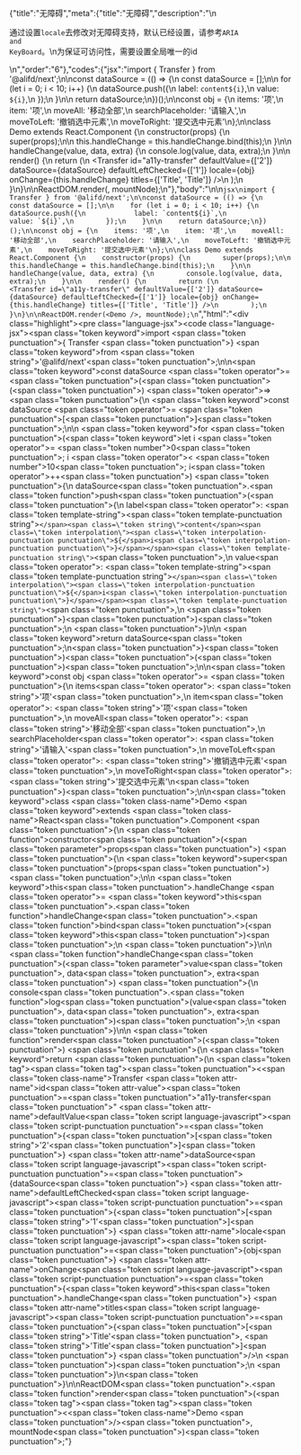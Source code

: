 {"title":"无障碍","meta":{"title":"无障碍","description":"\n<p>通过设置<code>locale</code>去修改对无障碍支持，默认已经设置，请参考<code>ARIA and KeyBoard</code>。\n为保证可访问性，需要设置全局唯一的id</p>\n","order":"6"},"codes":{"jsx":"import { Transfer } from '@alifd/next';\n\nconst dataSource = (() => {\n    const dataSource = [];\n\n    for (let i = 0; i < 10; i++) {\n        dataSource.push({\n            label: `content${i}`,\n            value: `${i}`,\n        });\n    }\n\n    return dataSource;\n})();\n\nconst obj = {\n    items: '项',\n    item: '项',\n    moveAll: '移动全部',\n    searchPlaceholder: '请输入',\n    moveToLeft: '撤销选中元素',\n    moveToRight: '提交选中元素'\n};\n\nclass Demo extends React.Component {\n    constructor(props) {\n        super(props);\n\n        this.handleChange = this.handleChange.bind(this);\n    }\n\n    handleChange(value, data, extra) {\n        console.log(value, data, extra);\n    }\n\n    render() {\n        return (\n            <Transfer id=\"a11y-transfer\" defaultValue={['2']} dataSource={dataSource} defaultLeftChecked={['1']} locale={obj} onChange={this.handleChange} titles={['Title', 'Title']} />\n        );\n    }\n}\n\nReactDOM.render(<Demo />, mountNode);\n"},"body":"\n\n````jsx\nimport { Transfer } from '@alifd/next';\n\nconst dataSource = (() => {\n    const dataSource = [];\n\n    for (let i = 0; i < 10; i++) {\n        dataSource.push({\n            label: `content${i}`,\n            value: `${i}`,\n        });\n    }\n\n    return dataSource;\n})();\n\nconst obj = {\n    items: '项',\n    item: '项',\n    moveAll: '移动全部',\n    searchPlaceholder: '请输入',\n    moveToLeft: '撤销选中元素',\n    moveToRight: '提交选中元素'\n};\n\nclass Demo extends React.Component {\n    constructor(props) {\n        super(props);\n\n        this.handleChange = this.handleChange.bind(this);\n    }\n\n    handleChange(value, data, extra) {\n        console.log(value, data, extra);\n    }\n\n    render() {\n        return (\n            <Transfer id=\"a11y-transfer\" defaultValue={['2']} dataSource={dataSource} defaultLeftChecked={['1']} locale={obj} onChange={this.handleChange} titles={['Title', 'Title']} />\n        );\n    }\n}\n\nReactDOM.render(<Demo />, mountNode);\n````","html":"<script>(function(){'use strict';\n\nvar _createClass = function () { function defineProperties(target, props) { for (var i = 0; i < props.length; i++) { var descriptor = props[i]; descriptor.enumerable = descriptor.enumerable || false; descriptor.configurable = true; if (\"value\" in descriptor) descriptor.writable = true; Object.defineProperty(target, descriptor.key, descriptor); } } return function (Constructor, protoProps, staticProps) { if (protoProps) defineProperties(Constructor.prototype, protoProps); if (staticProps) defineProperties(Constructor, staticProps); return Constructor; }; }();\n\nvar _next = require('@alifd/next');\n\nfunction _classCallCheck(instance, Constructor) { if (!(instance instanceof Constructor)) { throw new TypeError(\"Cannot call a class as a function\"); } }\n\nfunction _possibleConstructorReturn(self, call) { if (!self) { throw new ReferenceError(\"this hasn't been initialised - super() hasn't been called\"); } return call && (typeof call === \"object\" || typeof call === \"function\") ? call : self; }\n\nfunction _inherits(subClass, superClass) { if (typeof superClass !== \"function\" && superClass !== null) { throw new TypeError(\"Super expression must either be null or a function, not \" + typeof superClass); } subClass.prototype = Object.create(superClass && superClass.prototype, { constructor: { value: subClass, enumerable: false, writable: true, configurable: true } }); if (superClass) Object.setPrototypeOf ? Object.setPrototypeOf(subClass, superClass) : subClass.__proto__ = superClass; }\n\nvar dataSource = function () {\n    var dataSource = [];\n\n    for (var i = 0; i < 10; i++) {\n        dataSource.push({\n            label: 'content' + i,\n            value: '' + i\n        });\n    }\n\n    return dataSource;\n}();\n\nvar obj = {\n    items: '项',\n    item: '项',\n    moveAll: '移动全部',\n    searchPlaceholder: '请输入',\n    moveToLeft: '撤销选中元素',\n    moveToRight: '提交选中元素'\n};\n\nvar Demo = function (_React$Component) {\n    _inherits(Demo, _React$Component);\n\n    function Demo(props) {\n        _classCallCheck(this, Demo);\n\n        var _this = _possibleConstructorReturn(this, (Demo.__proto__ || Object.getPrototypeOf(Demo)).call(this, props));\n\n        _this.handleChange = _this.handleChange.bind(_this);\n        return _this;\n    }\n\n    _createClass(Demo, [{\n        key: 'handleChange',\n        value: function handleChange(value, data, extra) {\n            console.log(value, data, extra);\n        }\n    }, {\n        key: 'render',\n        value: function render() {\n            return React.createElement(_next.Transfer, { id: 'a11y-transfer', defaultValue: ['2'], dataSource: dataSource, defaultLeftChecked: ['1'], locale: obj, onChange: this.handleChange, titles: ['Title', 'Title'] });\n        }\n    }]);\n\n    return Demo;\n}(React.Component);\n\nReactDOM.render(React.createElement(Demo, null), mountNode);})()</script><div class=\"highlight\"><pre class=\"language-jsx\"><code class=\"language-jsx\"><span class=\"token keyword\">import</span> <span class=\"token punctuation\">{</span> Transfer <span class=\"token punctuation\">}</span> <span class=\"token keyword\">from</span> <span class=\"token string\">'@alifd/next'</span><span class=\"token punctuation\">;</span>\n\n<span class=\"token keyword\">const</span> dataSource <span class=\"token operator\">=</span> <span class=\"token punctuation\">(</span><span class=\"token punctuation\">(</span><span class=\"token punctuation\">)</span> <span class=\"token operator\">=></span> <span class=\"token punctuation\">{</span>\n    <span class=\"token keyword\">const</span> dataSource <span class=\"token operator\">=</span> <span class=\"token punctuation\">[</span><span class=\"token punctuation\">]</span><span class=\"token punctuation\">;</span>\n\n    <span class=\"token keyword\">for</span> <span class=\"token punctuation\">(</span><span class=\"token keyword\">let</span> i <span class=\"token operator\">=</span> <span class=\"token number\">0</span><span class=\"token punctuation\">;</span> i <span class=\"token operator\">&lt;</span> <span class=\"token number\">10</span><span class=\"token punctuation\">;</span> i<span class=\"token operator\">++</span><span class=\"token punctuation\">)</span> <span class=\"token punctuation\">{</span>\n        dataSource<span class=\"token punctuation\">.</span><span class=\"token function\">push</span><span class=\"token punctuation\">(</span><span class=\"token punctuation\">{</span>\n            label<span class=\"token operator\">:</span> <span class=\"token template-string\"><span class=\"token template-punctuation string\">`</span><span class=\"token string\">content</span><span class=\"token interpolation\"><span class=\"token interpolation-punctuation punctuation\">${</span>i<span class=\"token interpolation-punctuation punctuation\">}</span></span><span class=\"token template-punctuation string\">`</span></span><span class=\"token punctuation\">,</span>\n            value<span class=\"token operator\">:</span> <span class=\"token template-string\"><span class=\"token template-punctuation string\">`</span><span class=\"token interpolation\"><span class=\"token interpolation-punctuation punctuation\">${</span>i<span class=\"token interpolation-punctuation punctuation\">}</span></span><span class=\"token template-punctuation string\">`</span></span><span class=\"token punctuation\">,</span>\n        <span class=\"token punctuation\">}</span><span class=\"token punctuation\">)</span><span class=\"token punctuation\">;</span>\n    <span class=\"token punctuation\">}</span>\n\n    <span class=\"token keyword\">return</span> dataSource<span class=\"token punctuation\">;</span>\n<span class=\"token punctuation\">}</span><span class=\"token punctuation\">)</span><span class=\"token punctuation\">(</span><span class=\"token punctuation\">)</span><span class=\"token punctuation\">;</span>\n\n<span class=\"token keyword\">const</span> obj <span class=\"token operator\">=</span> <span class=\"token punctuation\">{</span>\n    items<span class=\"token operator\">:</span> <span class=\"token string\">'项'</span><span class=\"token punctuation\">,</span>\n    item<span class=\"token operator\">:</span> <span class=\"token string\">'项'</span><span class=\"token punctuation\">,</span>\n    moveAll<span class=\"token operator\">:</span> <span class=\"token string\">'移动全部'</span><span class=\"token punctuation\">,</span>\n    searchPlaceholder<span class=\"token operator\">:</span> <span class=\"token string\">'请输入'</span><span class=\"token punctuation\">,</span>\n    moveToLeft<span class=\"token operator\">:</span> <span class=\"token string\">'撤销选中元素'</span><span class=\"token punctuation\">,</span>\n    moveToRight<span class=\"token operator\">:</span> <span class=\"token string\">'提交选中元素'</span>\n<span class=\"token punctuation\">}</span><span class=\"token punctuation\">;</span>\n\n<span class=\"token keyword\">class</span> <span class=\"token class-name\">Demo</span> <span class=\"token keyword\">extends</span> <span class=\"token class-name\">React<span class=\"token punctuation\">.</span>Component</span> <span class=\"token punctuation\">{</span>\n    <span class=\"token function\">constructor</span><span class=\"token punctuation\">(</span><span class=\"token parameter\">props</span><span class=\"token punctuation\">)</span> <span class=\"token punctuation\">{</span>\n        <span class=\"token keyword\">super</span><span class=\"token punctuation\">(</span>props<span class=\"token punctuation\">)</span><span class=\"token punctuation\">;</span>\n\n        <span class=\"token keyword\">this</span><span class=\"token punctuation\">.</span>handleChange <span class=\"token operator\">=</span> <span class=\"token keyword\">this</span><span class=\"token punctuation\">.</span><span class=\"token function\">handleChange</span><span class=\"token punctuation\">.</span><span class=\"token function\">bind</span><span class=\"token punctuation\">(</span><span class=\"token keyword\">this</span><span class=\"token punctuation\">)</span><span class=\"token punctuation\">;</span>\n    <span class=\"token punctuation\">}</span>\n\n    <span class=\"token function\">handleChange</span><span class=\"token punctuation\">(</span><span class=\"token parameter\">value<span class=\"token punctuation\">,</span> data<span class=\"token punctuation\">,</span> extra</span><span class=\"token punctuation\">)</span> <span class=\"token punctuation\">{</span>\n        console<span class=\"token punctuation\">.</span><span class=\"token function\">log</span><span class=\"token punctuation\">(</span>value<span class=\"token punctuation\">,</span> data<span class=\"token punctuation\">,</span> extra<span class=\"token punctuation\">)</span><span class=\"token punctuation\">;</span>\n    <span class=\"token punctuation\">}</span>\n\n    <span class=\"token function\">render</span><span class=\"token punctuation\">(</span><span class=\"token punctuation\">)</span> <span class=\"token punctuation\">{</span>\n        <span class=\"token keyword\">return</span> <span class=\"token punctuation\">(</span>\n            <span class=\"token tag\"><span class=\"token tag\"><span class=\"token punctuation\">&lt;</span><span class=\"token class-name\">Transfer</span></span> <span class=\"token attr-name\">id</span><span class=\"token attr-value\"><span class=\"token punctuation\">=</span><span class=\"token punctuation\">\"</span>a11y-transfer<span class=\"token punctuation\">\"</span></span> <span class=\"token attr-name\">defaultValue</span><span class=\"token script language-javascript\"><span class=\"token script-punctuation punctuation\">=</span><span class=\"token punctuation\">{</span><span class=\"token punctuation\">[</span><span class=\"token string\">'2'</span><span class=\"token punctuation\">]</span><span class=\"token punctuation\">}</span></span> <span class=\"token attr-name\">dataSource</span><span class=\"token script language-javascript\"><span class=\"token script-punctuation punctuation\">=</span><span class=\"token punctuation\">{</span>dataSource<span class=\"token punctuation\">}</span></span> <span class=\"token attr-name\">defaultLeftChecked</span><span class=\"token script language-javascript\"><span class=\"token script-punctuation punctuation\">=</span><span class=\"token punctuation\">{</span><span class=\"token punctuation\">[</span><span class=\"token string\">'1'</span><span class=\"token punctuation\">]</span><span class=\"token punctuation\">}</span></span> <span class=\"token attr-name\">locale</span><span class=\"token script language-javascript\"><span class=\"token script-punctuation punctuation\">=</span><span class=\"token punctuation\">{</span>obj<span class=\"token punctuation\">}</span></span> <span class=\"token attr-name\">onChange</span><span class=\"token script language-javascript\"><span class=\"token script-punctuation punctuation\">=</span><span class=\"token punctuation\">{</span><span class=\"token keyword\">this</span><span class=\"token punctuation\">.</span>handleChange<span class=\"token punctuation\">}</span></span> <span class=\"token attr-name\">titles</span><span class=\"token script language-javascript\"><span class=\"token script-punctuation punctuation\">=</span><span class=\"token punctuation\">{</span><span class=\"token punctuation\">[</span><span class=\"token string\">'Title'</span><span class=\"token punctuation\">,</span> <span class=\"token string\">'Title'</span><span class=\"token punctuation\">]</span><span class=\"token punctuation\">}</span></span> <span class=\"token punctuation\">/></span></span>\n        <span class=\"token punctuation\">)</span><span class=\"token punctuation\">;</span>\n    <span class=\"token punctuation\">}</span>\n<span class=\"token punctuation\">}</span>\n\nReactDOM<span class=\"token punctuation\">.</span><span class=\"token function\">render</span><span class=\"token punctuation\">(</span><span class=\"token tag\"><span class=\"token tag\"><span class=\"token punctuation\">&lt;</span><span class=\"token class-name\">Demo</span></span> <span class=\"token punctuation\">/></span></span><span class=\"token punctuation\">,</span> mountNode<span class=\"token punctuation\">)</span><span class=\"token punctuation\">;</span></code></pre></div>"}